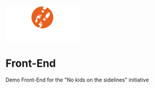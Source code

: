 ![redeeming soles logo image](assets/logo__white_200w.png)

# Front-End
Demo Front-End for the "No kids on the sidelines" initiative
